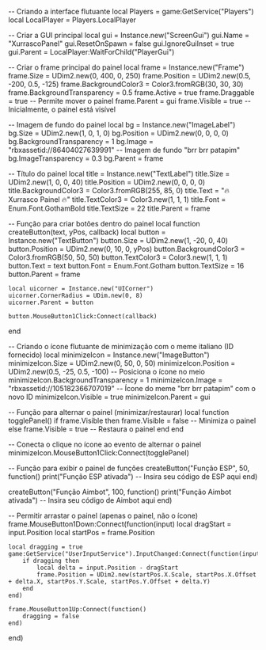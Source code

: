 -- Criando a interface flutuante
local Players = game:GetService("Players")
local LocalPlayer = Players.LocalPlayer

-- Criar a GUI principal
local gui = Instance.new("ScreenGui")
gui.Name = "XurrascoPanel"
gui.ResetOnSpawn = false
gui.IgnoreGuiInset = true
gui.Parent = LocalPlayer:WaitForChild("PlayerGui")

-- Criar o frame principal do painel
local frame = Instance.new("Frame")
frame.Size = UDim2.new(0, 400, 0, 250)
frame.Position = UDim2.new(0.5, -200, 0.5, -125)
frame.BackgroundColor3 = Color3.fromRGB(30, 30, 30)
frame.BackgroundTransparency = 0.5
frame.Active = true
frame.Draggable = true  -- Permite mover o painel
frame.Parent = gui
frame.Visible = true  -- Inicialmente, o painel está visível

-- Imagem de fundo do painel
local bg = Instance.new("ImageLabel")
bg.Size = UDim2.new(1, 0, 1, 0)
bg.Position = UDim2.new(0, 0, 0, 0)
bg.BackgroundTransparency = 1
bg.Image = "rbxassetid://86404027639991"  -- Imagem de fundo "brr brr patapim"
bg.ImageTransparency = 0.3
bg.Parent = frame

-- Título do painel
local title = Instance.new("TextLabel")
title.Size = UDim2.new(1, 0, 0, 40)
title.Position = UDim2.new(0, 0, 0, 0)
title.BackgroundColor3 = Color3.fromRGB(255, 85, 0)
title.Text = "🔥 Xurrasco Painel 🔥"
title.TextColor3 = Color3.new(1, 1, 1)
title.Font = Enum.Font.GothamBold
title.TextSize = 22
title.Parent = frame

-- Função para criar botões dentro do painel
local function createButton(text, yPos, callback)
    local button = Instance.new("TextButton")
    button.Size = UDim2.new(1, -20, 0, 40)
    button.Position = UDim2.new(0, 10, 0, yPos)
    button.BackgroundColor3 = Color3.fromRGB(50, 50, 50)
    button.TextColor3 = Color3.new(1, 1, 1)
    button.Text = text
    button.Font = Enum.Font.Gotham
    button.TextSize = 16
    button.Parent = frame

    local uicorner = Instance.new("UICorner")
    uicorner.CornerRadius = UDim.new(0, 8)
    uicorner.Parent = button

    button.MouseButton1Click:Connect(callback)
end

-- Criando o ícone flutuante de minimização com o meme italiano (ID fornecido)
local minimizeIcon = Instance.new("ImageButton")
minimizeIcon.Size = UDim2.new(0, 50, 0, 50)
minimizeIcon.Position = UDim2.new(0.5, -25, 0.5, -100)  -- Posiciona o ícone no meio
minimizeIcon.BackgroundTransparency = 1
minimizeIcon.Image = "rbxassetid://105182366707019"  -- Ícone do meme "brr brr patapim" com o novo ID
minimizeIcon.Visible = true
minimizeIcon.Parent = gui

-- Função para alternar o painel (minimizar/restaurar)
local function togglePanel()
    if frame.Visible then
        frame.Visible = false  -- Minimiza o painel
    else
        frame.Visible = true  -- Restaura o painel
    end
end

-- Conecta o clique no ícone ao evento de alternar o painel
minimizeIcon.MouseButton1Click:Connect(togglePanel)

-- Função para exibir o painel de funções
createButton("Função ESP", 50, function()
    print("Função ESP ativada")
    -- Insira seu código de ESP aqui
end)

createButton("Função Aimbot", 100, function()
    print("Função Aimbot ativada")
    -- Insira seu código de Aimbot aqui
end)

-- Permitir arrastar o painel (apenas o painel, não o ícone)
frame.MouseButton1Down:Connect(function(input)
    local dragStart = input.Position
    local startPos = frame.Position

    local dragging = true
    game:GetService("UserInputService").InputChanged:Connect(function(input)
        if dragging then
            local delta = input.Position - dragStart
            frame.Position = UDim2.new(startPos.X.Scale, startPos.X.Offset + delta.X, startPos.Y.Scale, startPos.Y.Offset + delta.Y)
        end
    end)

    frame.MouseButton1Up:Connect(function()
        dragging = false
    end)
end)
